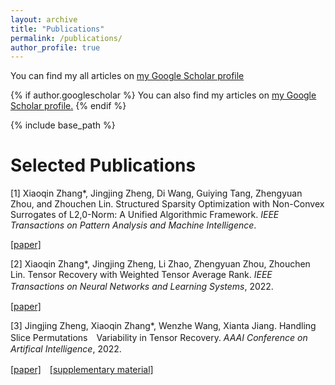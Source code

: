 ```yaml
---
layout: archive
title: "Publications"
permalink: /publications/
author_profile: true
---
```


You can find my all articles on [my Google Scholar profile](https://scholar.google.com/citations?user=vgPWqLkAAAAJ&hl=en&oi=ao)


{% if author.googlescholar %}
  You can also find my articles on <u><a href="{{author.googlescholar}}">my Google Scholar profile</a>.</u>
{% endif %}

{% include base_path %}

 
Selected Publications
======

[1] Xiaoqin Zhang*, Jingjing Zheng, Di Wang, Guiying Tang, Zhengyuan Zhou, and Zhouchen Lin. Structured Sparsity Optimization with Non-Convex Surrogates of L2,0-Norm: A Unified Algorithmic Framework. *IEEE Transactions on Pattern Analysis and Machine Intelligence*. 

[[paper]](https://ieeexplore.ieee.org/document/9916142)
 
[2] Xiaoqin Zhang*, Jingjing Zheng, Li Zhao, Zhengyuan Zhou, Zhouchen Lin. Tensor Recovery with Weighted Tensor Average Rank. *IEEE Transactions on Neural Networks and Learning Systems*, 2022. 　

[[paper]](https://ieeexplore.ieee.org/document/9804376)

[3] Jingjing Zheng, Xiaoqin Zhang*, Wenzhe Wang, Xianta Jiang. Handling Slice Permutations　Variability in Tensor Recovery. *AAAI Conference on Artifical Intelligence*, 2022.

[[paper]](https://ojs.aaai.org/index.php/AAAI/article/view/20261)　[[supplementary material]](https://github.com/jzheng20/jzheng20.github.io/tree/master/files/aaai22_supplementary_material.pdf)


